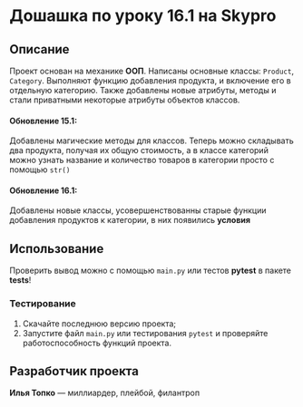 # Дошашка по уроку 16.1 на Skypro
## Описание
Проект основан на механике **ООП**. Написаны основные классы: `Product`, `Category`. Выполняют функцию добавления
продукта, и включение его в отдельную категорию. Также добавлены новые атрибуты, методы и стали приватными некоторые
атрибуты объектов классов.

#### Обновление 15.1:
Добавлены магические методы для классов. Теперь можно складывать два продукта, получая их общую стоимость, а в 
классе категорий можно узнать название и количество товаров в категории просто с помощью `str()`

#### Обновление 16.1:
Добавлены новые классы, усовершенствованны старые функции добавления продуктов к категории, в них появились **условия**

## Использование
Проверить вывод можно с помощью `main.py` или тестов **pytest** в пакете **tests**!

### Тестирование
1. Скачайте последнюю версию проекта;
2. Запустите файл `main.py` или тестирования `pytest` и проверяйте работоспособность функций проекта.

## Разработчик проекта
**Илья Топко** — миллиардер, плейбой, филантроп